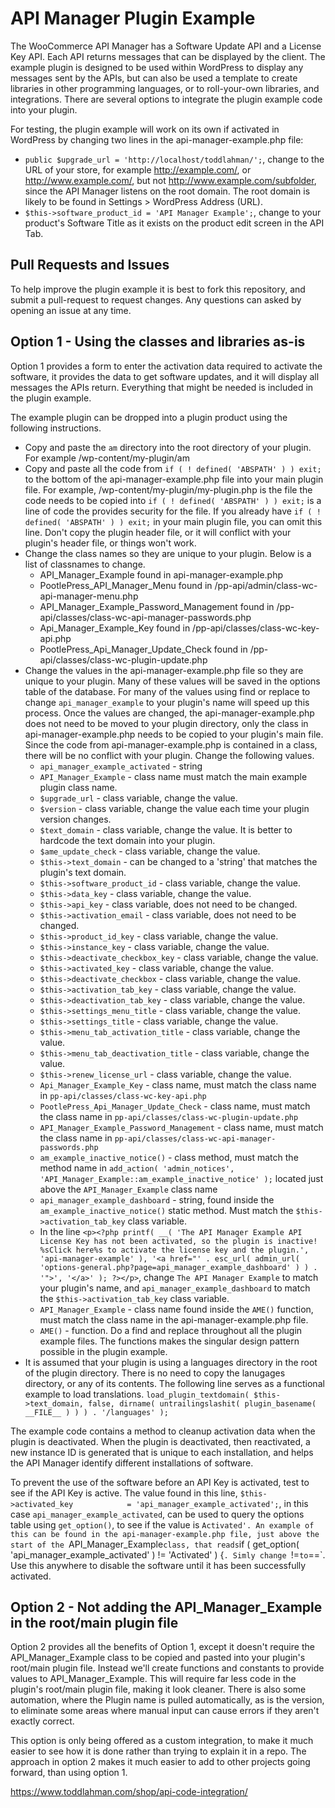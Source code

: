 API Manager Plugin Example
==========================

The WooCommerce API Manager has a Software Update API and a License Key API. Each API returns messages that can be displayed by the client. The example plugin is designed to be used within WordPress to display any messages sent by the APIs, but can also be used a template to create libraries in other programming languages, or to roll-your-own libraries, and integrations. There are several  options to integrate the plugin example code into your plugin.

For testing, the plugin example will work on its own if activated in WordPress by changing two lines in the api-manager-example.php file:

* `public $upgrade_url = 'http://localhost/toddlahman/';`, change to the URL of your store, for example http://example.com/, or http://www.example.com/, but not http://www.example.com/subfolder, since the API Manager listens on the root domain. The root domain is likely to be found in Settings > WordPress Address (URL).
* `$this->software_product_id = 'API Manager Example';`, change to your product's Software Title as it exists on the product edit screen in the API Tab.

Pull Requests and Issues
------------------------

To help improve the plugin example it is best to fork this repository, and submit a pull-request to request changes. Any questions can asked by opening an issue at any time.

Option 1 - Using the classes and libraries as-is
------------------------------------------------

Option 1 provides a form to enter the activation data required to activate the software, it provides the data to get software updates, and it will display all messages the APIs return. Everything that might be needed is included in the plugin example.

The example plugin can be dropped into a plugin product using the following instructions.

* Copy and paste the `am` directory into the root directory of your plugin. For example /wp-content/my-plugin/am
* Copy and paste all the code from `if ( ! defined( 'ABSPATH' ) ) exit;` to the bottom of the api-manager-example.php file into your main plugin file. For example, /wp-content/my-plugin/my-plugin.php is the file the code needs to be copied into `if ( ! defined( 'ABSPATH' ) ) exit;` is a line of code the provides security for the file. If you already have `if ( ! defined( 'ABSPATH' ) ) exit;` in your  main plugin file, you can omit this line. Don't copy the plugin header file, or it will conflict with your plugin's header file, or things won't work.
* Change the class names so they are unique to your plugin. Below is a list of classnames to change.
	* API_Manager_Example found in api-manager-example.php
	* PootlePress_API_Manager_Menu found in /pp-api/admin/class-wc-api-manager-menu.php
	* API_Manager_Example_Password_Management found in /pp-api/classes/class-wc-api-manager-passwords.php
	* Api_Manager_Example_Key found in /pp-api/classes/class-wc-key-api.php
	* PootlePress_Api_Manager_Update_Check found in /pp-api/classes/class-wc-plugin-update.php
* Change the values in the api-manager-example.php file so they are unique to your plugin. Many of these values will be saved in the options table of the database. For many of the values using find or replace to change `api_manager_example` to your plugin's name will speed up this process. Once the values are changed, the api-manager-example.php does not need to be moved to your plugin directory, only the class in api-manager-example.php needs to be copied to your plugin's main file. Since the code from api-manager-example.php is contained in a class, there will be no conflict with your plugin. Change the following values.
 	* `api_manager_example_activated` - string
 	* `API_Manager_Example` - class name must match the main example plugin class name.
 	*  `$upgrade_url` - class variable, change the value.
 	* `$version`  - class variable, change the value each time your plugin version changes.
 	* `$text_domain` - class variable, change the value. It is better to hardcode the text domain into your plugin.
 	* `$ame_update_check` - class variable, change the value.
 	* `$this->text_domain` - can be changed to a 'string' that matches the plugin's text domain.
 	* `$this->software_product_id` - class variable, change the value.
 	* `$this->data_key` - class variable, change the value.
 	* `$this->api_key` - class variable, does not need to be changed.
 	* `$this->activation_email` - class variable, does not need to be changed.
 	* `$this->product_id_key` - class variable, change the value.
 	* `$this->instance_key` - class variable, change the value.
 	* `$this->deactivate_checkbox_key` - class variable, change the value.
 	* `$this->activated_key` - class variable, change the value.
 	* `$this->deactivate_checkbox` - class variable, change the value.
 	* `$this->activation_tab_key` - class variable, change the value.
 	* `$this->deactivation_tab_key` - class variable, change the value.
 	* `$this->settings_menu_title` - class variable, change the value.
 	* `$this->settings_title` - class variable, change the value.
 	* `$this->menu_tab_activation_title` - class variable, change the value.
 	* `$this->menu_tab_deactivation_title` - class variable, change the value.
 	* `$this->renew_license_url` - class variable, change the value.
 	* `Api_Manager_Example_Key` - class name, must match the class name in `pp-api/classes/class-wc-key-api.php`
 	* `PootlePress_Api_Manager_Update_Check` - class name, must match the class name in `pp-api/classes/class-wc-plugin-update.php`
 	* `API_Manager_Example_Password_Management` - class name, must match the class name in `pp-api/classes/class-wc-api-manager-passwords.php`
 	* `am_example_inactive_notice()` - class method,  must match the method name in `add_action( 'admin_notices', 'API_Manager_Example::am_example_inactive_notice' );` located just above the `API_Manager_Example` class name
 	* `api_manager_example_dashboard` - string, found inside the `am_example_inactive_notice()` static method. Must match the `$this->activation_tab_key` class variable.
 	* In the line `<p><?php printf( __( 'The API Manager Example API License Key has not been activated, so the plugin is inactive! %sClick here%s to activate the license key and the plugin.', 'api-manager-example' ), '<a href="' . esc_url( admin_url( 'options-general.php?page=api_manager_example_dashboard' ) ) . '">', '</a>' ); ?></p>`, change `The API Manager Example` to match your plugin's name, and `api_manager_example_dashboard` to match the `$this->activation_tab_key` class variable.
 	* `API_Manager_Example` - class name found inside the `AME()` function, must match the class name in the api-manager-example.php file.
 	* `AME()` - function. Do a find and replace throughout all the plugin example files. The functions makes the singular design pattern possible in the plugin example.
* It is assumed that your plugin is using a languages directory in the root of the plugin directory. There is no need to copy the lanugages directory, or any of its contents. The following line serves as a functional example to load translations. `load_plugin_textdomain( $this->text_domain, false, dirname( untrailingslashit( plugin_basename( __FILE__ ) ) ) . '/languages' );`

The example code contains a method to cleanup activation data when the plugin is deactivated. When the plugin is deactivated, then reactivated, a new instance ID is generated that is unique to each installation, and helps the API Manager identify different installations of software.

To prevent the use of the software before an API Key is activated, test to see if the API Key is active. The value found in this line, `$this->activated_key 			= 'api_manager_example_activated';`, in this case `api_manager_example_activated`, can be used to query the options table using `get_option()`, to see if the value is `Activated'. An example of this can be found in the api-manager-example.php file, just above the start of the `API_Manager_Example` class, that reads `if ( get_option( 'api_manager_example_activated' ) != 'Activated' ) {`. Simly change `!=` to `==`. Use this anywhere to disable the software until it has been successfully activated.

Option 2 - Not adding the API_Manager_Example in the root/main plugin file
--------------------------------------------------------------------------

Option 2 provides all the benefits of Option 1, except it doesn't require the API_Manager_Example class to be copied and pasted into your plugin's root/main plugin file. Instead we'll create functions and constants to provide values to API_Manager_Example. This will require far less code in the plugin's root/main plugin file, making it look cleaner. There is also some automation, where the Plugin name is pulled automatically, as is the version, to eliminate some areas where manual input can cause errors if they aren't exactly correct.

This option is only being offered as a custom integration, to make it much easier to see how it is done rather than trying to explain it in a repo. The approach in option 2 makes it much easier to add to other projects going forward, than using option 1.

https://www.toddlahman.com/shop/api-code-integration/
